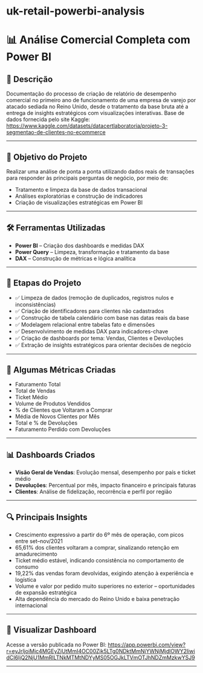 # uk-retail-powerbi-analysis

# 📊 Análise Comercial Completa com Power BI

## 📝 Descrição
Documentação do processo de criação de relatório de desempenho comercial no primeiro ano de funcionamento de uma empresa de varejo por atacado sediada no Reino Unido, desde o tratamento da base bruta até a entrega de insights estratégicos com visualizações interativas.
Base de dados fornecida pelo site Kaggle: https://www.kaggle.com/datasets/datacertlaboratoria/projeto-3-segmentao-de-clientes-no-ecommerce

---

## 🎯 Objetivo do Projeto
Realizar uma análise de ponta a ponta utilizando dados reais de transações para responder às principais perguntas de negócio, por meio de:

- Tratamento e limpeza da base de dados transacional  
- Análises exploratórias e construção de indicadores  
- Criação de visualizações estratégicas em Power BI  

---

## 🛠️ Ferramentas Utilizadas
- **Power BI** – Criação dos dashboards e medidas DAX  
- **Power Query** – Limpeza, transformação e tratamento da base  
- **DAX** – Construção de métricas e lógica analítica  

---

## 🔄 Etapas do Projeto
- ✅ Limpeza de dados (remoção de duplicados, registros nulos e inconsistências)
- ✅ Criação de identificadores para clientes não cadastrados
- ✅ Construção de tabela calendário com base nas datas reais da base
- ✅ Modelagem relacional entre tabelas fato e dimensões
- ✅ Desenvolvimento de medidas DAX para indicadores-chave
- ✅ Criação de dashboards por tema: Vendas, Clientes e Devoluções
- ✅ Extração de insights estratégicos para orientar decisões de negócio

---

## 📐 Algumas Métricas Criadas
- Faturamento Total
- Total de Vendas   
- Ticket Médio  
- Volume de Produtos Vendidos  
- % de Clientes que Voltaram a Comprar  
- Média de Novos Clientes por Mês  
- Total e % de Devoluções  
- Faturamento Perdido com Devoluções  


---

## 📊 Dashboards Criados
- **Visão Geral de Vendas**: Evolução mensal, desempenho por país e ticket médio
- **Devoluções**: Percentual por mês, impacto financeiro e principais faturas
- **Clientes**: Análise de fidelização, recorrência e perfil por região

---

## 🔍 Principais Insights
- Crescimento expressivo a partir do 6º mês de operação, com picos entre set–nov/2021  
- 65,61% dos clientes voltaram a comprar, sinalizando retenção em amadurecimento  
- Ticket médio estável, indicando consistência no comportamento de consumo  
- 19,22% das vendas foram devolvidas, exigindo atenção à experiência e logística  
- Volume e valor por pedido muito superiores no exterior – oportunidades de expansão estratégica  
- Alta dependência do mercado do Reino Unido e baixa penetração internacional

---

## 🔗 Visualizar Dashboard
Acesse a versão publicada no Power BI: https://app.powerbi.com/view?r=eyJrIjoiMjc4MGEyZjUtMmI4OC00Zjk5LTg0NDktMmNjYWNjMjdlOWY2IiwidCI6IjQ2NjU1MmRlLTNkMTMtNDYyMS05OGJkLTVmOTJhNDZmMzkwYSJ9 

---

